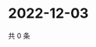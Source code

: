 # 2022-12-03

共 0 条

<!-- BEGIN WEIBO -->
<!-- 最后更新时间 Sat Dec 03 2022 10:03:35 GMT+0800 (China Standard Time) -->

<!-- END WEIBO -->
